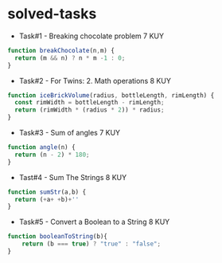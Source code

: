 # solved-tasks
* Task#1 - Breaking chocolate problem 7 KUY 
```javascript
function breakChocolate(n,m) {
  return (m && n) ? n * m -1 : 0;
}
```
* Task#2 -  For Twins: 2. Math operations 8 KUY
```javascript
function iceBrickVolume(radius, bottleLength, rimLength) {
  const rimWidth = bottleLength - rimLength;
  return (rimWidth * (radius * 2)) * radius;
}
```
* Task#3 - Sum of angles 7 KUY
```javascript
function angle(n) {
  return (n - 2) * 180;
}
```
* Tast#4 - Sum The Strings 8 KUY 
```javascript
function sumStr(a,b) {
  return (+a+ +b)+''  
}
```
* Task#5 - Convert a Boolean to a String 8 KUY
```javascript
function booleanToString(b){
    return (b === true) ? "true" : "false";
}
```


